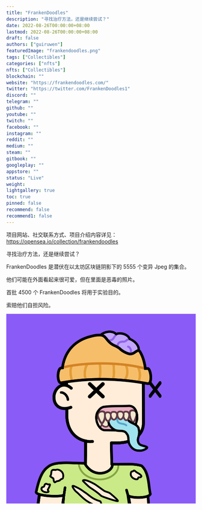 ```yaml
---
title: "FrankenDoodles"
description: "寻找治疗方法，还是继续尝试？"
date: 2022-08-26T00:00:00+08:00
lastmod: 2022-08-26T00:00:00+08:00
draft: false
authors: ["guiruwen"]
featuredImage: "frankendoodles.png"
tags: ["Collectibles"]
categories: ["nfts"]
nfts: ["Collectibles"]
blockchain: ""
website: "https://frankendoodles.com/"
twitter: "https://twitter.com/FrankenDoodles1"
discord: ""
telegram: ""
github: ""
youtube: ""
twitch: ""
facebook: ""
instagram: ""
reddit: ""
medium: ""
steam: ""
gitbook: ""
googleplay: ""
appstore: ""
status: "Live"
weight: 
lightgallery: true
toc: true
pinned: false
recommend: false
recommend1: false
---
```

项目网站、社交联系方式、项目介绍内容详见：https://opensea.io/collection/frankendoodles

寻找治疗方法，还是继续尝试？

FrankenDoodles 是潜伏在以太坊区块链阴影下的 5555 个变异 Jpeg 的集合。

他们可能在外面看起来很可爱，但在里面是恶毒的照片。

首批 4500 个 FrankenDoodles 将用于实验目的。

索赔他们自担风险。

![nft](01.png)